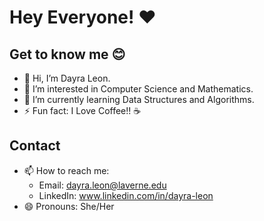 # Hey Everyone! ❤️
## Get to know me 😊
  * 👋 Hi, I’m Dayra Leon.
  * 👀 I’m interested in Computer Science and Mathematics.
  * 🌱 I’m currently learning Data Structures and Algorithms.
  * ⚡ Fun fact: I Love Coffee!! ☕️ 
## Contact
  * 📫 How to reach me:
    * Email: dayra.leon@laverne.edu
    * LinkedIn: www.linkedin.com/in/dayra-leon
  * 😄 Pronouns: She/Her

<!---
dayraleon/dayraleon is a ✨ special ✨ repository because its `README.md` (this file) appears on your GitHub profile.
You can click the Preview link to take a look at your changes.
--->
